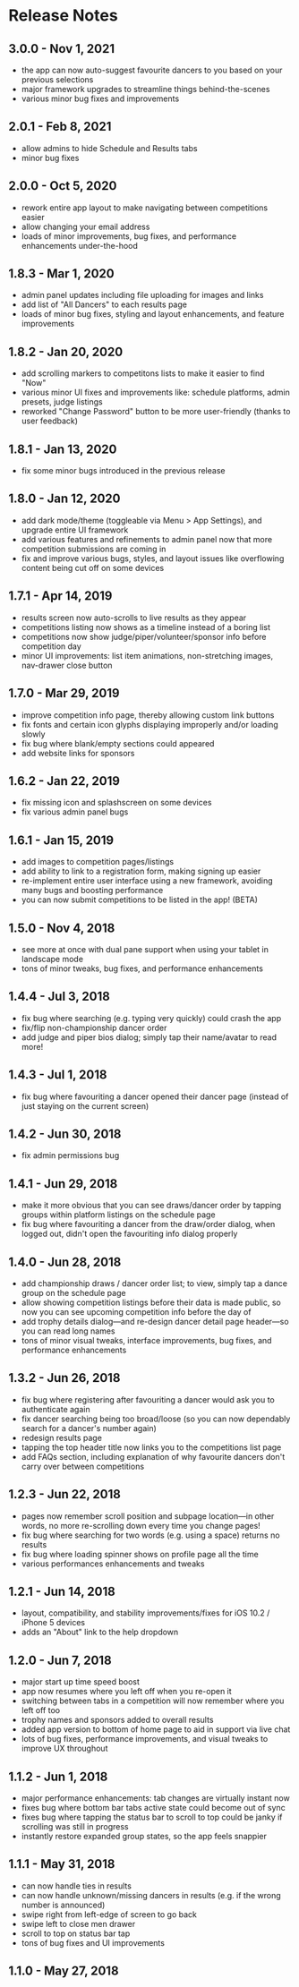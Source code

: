 # Release Notes

## 3.0.0 - Nov 1, 2021
- the app can now auto-suggest favourite dancers to you based on your previous selections
- major framework upgrades to streamline things behind-the-scenes
- various minor bug fixes and improvements

## 2.0.1 - Feb 8, 2021
- allow admins to hide Schedule and Results tabs
- minor bug fixes

## 2.0.0 - Oct 5, 2020
- rework entire app layout to make navigating between competitions easier
- allow changing your email address
- loads of minor improvements, bug fixes, and performance enhancements under-the-hood

## 1.8.3 - Mar 1, 2020
- admin panel updates including file uploading for images and links
- add list of "All Dancers" to each results page
- loads of minor bug fixes, styling and layout enhancements, and feature improvements

## 1.8.2 - Jan 20, 2020
- add scrolling markers to competitons lists to make it easier to find "Now"
- various minor UI fixes and improvements like: schedule platforms, admin presets, judge listings
- reworked "Change Password" button to be more user-friendly (thanks to user feedback)

## 1.8.1 - Jan 13, 2020
- fix some minor bugs introduced in the previous release

## 1.8.0 - Jan 12, 2020
- add dark mode/theme (toggleable via Menu > App Settings), and upgrade entire UI framework
- add various features and refinements to admin panel now that more competition submissions are coming in
- fix and improve various bugs, styles, and layout issues like overflowing content being cut off on some devices

## 1.7.1 - Apr 14, 2019
- results screen now auto-scrolls to live results as they appear
- competitions listing now shows as a timeline instead of a boring list
- competitions now show judge/piper/volunteer/sponsor info before competition day
- minor UI improvements: list item animations, non-stretching images, nav-drawer close button

## 1.7.0 - Mar 29, 2019
- improve competition info page, thereby allowing custom link buttons
- fix fonts and certain icon glyphs displaying improperly and/or loading slowly
- fix bug where blank/empty sections could appeared
- add website links for sponsors

## 1.6.2 - Jan 22, 2019
- fix missing icon and splashscreen on some devices
- fix various admin panel bugs

## 1.6.1 - Jan 15, 2019
- add images to competition pages/listings
- add ability to link to a registration form, making signing up easier
- re-implement entire user interface using a new framework, avoiding many bugs and boosting performance
- you can now submit competitions to be listed in the app! (BETA)

## 1.5.0 - Nov 4, 2018
- see more at once with dual pane support when using your tablet in landscape mode
- tons of minor tweaks, bug fixes, and performance enhancements

## 1.4.4 - Jul 3, 2018
- fix bug where searching (e.g. typing very quickly) could crash the app
- fix/flip non-championship dancer order
- add judge and piper bios dialog; simply tap their name/avatar to read more!

## 1.4.3 - Jul 1, 2018
- fix bug where favouriting a dancer opened their dancer page (instead of just staying on the current screen)

## 1.4.2 - Jun 30, 2018
- fix admin permissions bug

## 1.4.1 - Jun 29, 2018
- make it more obvious that you can see draws/dancer order by tapping groups within platform listings on the schedule page
- fix bug where favouriting a dancer from the draw/order dialog, when logged out, didn't open the favouriting info dialog properly

## 1.4.0 - Jun 28, 2018
- add championship draws / dancer order list; to view, simply tap a dance group on the schedule page
- allow showing competition listings before their data is made public, so now you can see upcoming competition info before the day of
- add trophy details dialog—and re-design dancer detail page header—so you can read long names
- tons of minor visual tweaks, interface improvements, bug fixes, and performance enhancements

## 1.3.2 - Jun 26, 2018
- fix bug where registering after favouriting a dancer would ask you to authenticate again
- fix dancer searching being too broad/loose (so you can now dependably search for a dancer's number again)
- redesign results page
- tapping the top header title now links you to the competitions list page
- add FAQs section, including explanation of why favourite dancers don't carry over between competitions

## 1.2.3 - Jun 22, 2018
- pages now remember scroll position and subpage location—in other words, no more re-scrolling down every time you change pages!
- fix bug where searching for two words (e.g. using a space) returns no results
- fix bug where loading spinner shows on profile page all the time
- various performances enhancements and tweaks

## 1.2.1 - Jun 14, 2018
- layout, compatibility, and stability improvements/fixes for iOS 10.2 / iPhone 5 devices
- adds an "About" link to the help dropdown

## 1.2.0 - Jun 7, 2018
- major start up time speed boost
- app now resumes where you left off when you re-open it
- switching between tabs in a competition will now remember where you left off too
- trophy names and sponsors added to overall results
- added app version to bottom of home page to aid in support via live chat
- lots of bug fixes, performance improvements, and visual tweaks to improve UX throughout

## 1.1.2 - Jun 1, 2018
- major performance enhancements: tab changes are virtually instant now
- fixes bug where bottom bar tabs active state could become out of sync
- fixes bug where tapping the status bar to scroll to top could be janky if scrolling was still in progress
- instantly restore expanded group states, so the app feels snappier

## 1.1.1 - May 31, 2018
- can now handle ties in results
- can now handle unknown/missing dancers in results (e.g. if the wrong number is announced)
- swipe right from left-edge of screen to go back
- swipe left to close men drawer
- scroll to top on status bar tap
- tons of bug fixes and UI improvements

## 1.1.0 - May 27, 2018